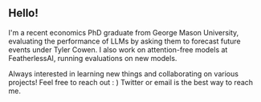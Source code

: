 ## Hello!

I'm a recent economics PhD graduate from George Mason University, evaluating the performance of LLMs by asking them to forecast future events under Tyler Cowen. I also work on attention-free models at FeatherlessAI, running evaluations on new models.

Always interested in learning new things and collaborating on various projects! Feel free to reach out : ) Twitter or email is the best way to reach me.
